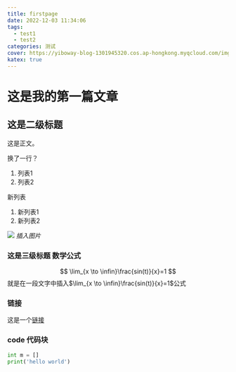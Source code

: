 ```yaml
---
title: firstpage
date: 2022-12-03 11:34:06
tags:
  - test1
  - test2
categories: 测试
cover: https://yiboway-blog-1301945320.cos.ap-hongkong.myqcloud.com/img/blog_article/dmzj-1554250684490.jpg
katex: true
---
```

# 这是我的第一篇文章

## 这是二级标题

这是正文。

换了一行？

1. 列表1
2. 列表2

新列表
1. 新列表1
2. 新列表2

![](https://yiboway-blog-1301945320.cos.ap-hongkong.myqcloud.com/img/blog_article/20221026132546.jpg)
*插入图片*
### 这是三级标题 数学公式
$$
\lim_{x \to \infin}\frac{sin(t)}{x}=1
$$
 就是在一段文字中插入$\lim_{x \to \infin}\frac{sin(t)}{x}=1$公式

### 链接
这是一个[链接](https://www.antmoe.com/posts/6081157f/)

### code 代码块
```python
int m = []
print('hello world')
```